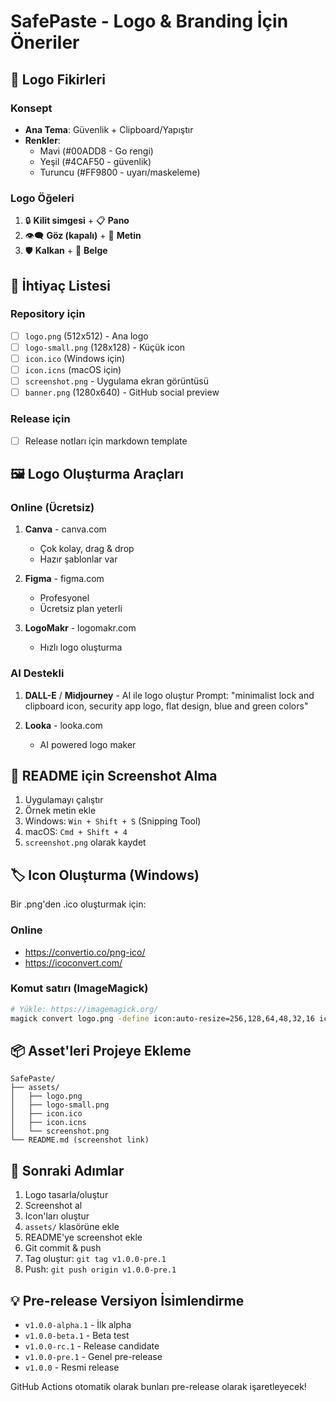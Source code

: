 # SafePaste - Logo & Branding İçin Öneriler

## 🎨 Logo Fikirleri

### Konsept
- **Ana Tema**: Güvenlik + Clipboard/Yapıştır
- **Renkler**: 
  - Mavi (#00ADD8 - Go rengi)
  - Yeşil (#4CAF50 - güvenlik)
  - Turuncu (#FF9800 - uyarı/maskeleme)

### Logo Öğeleri
1. 🔒 **Kilit simgesi** + 📋 **Pano**
2. 👁️‍🗨️ **Göz (kapalı)** + 📝 **Metin**
3. 🛡️ **Kalkan** + 📄 **Belge**

## 📸 İhtiyaç Listesi

### Repository için
- [ ] `logo.png` (512x512) - Ana logo
- [ ] `logo-small.png` (128x128) - Küçük icon
- [ ] `icon.ico` (Windows için)
- [ ] `icon.icns` (macOS için)
- [ ] `screenshot.png` - Uygulama ekran görüntüsü
- [ ] `banner.png` (1280x640) - GitHub social preview

### Release için
- [ ] Release notları için markdown template

## 🖼️ Logo Oluşturma Araçları

### Online (Ücretsiz)
1. **Canva** - canva.com
   - Çok kolay, drag & drop
   - Hazır şablonlar var

2. **Figma** - figma.com
   - Profesyonel
   - Ücretsiz plan yeterli

3. **LogoMakr** - logomakr.com
   - Hızlı logo oluşturma

### AI Destekli
1. **DALL-E** / **Midjourney** - AI ile logo oluştur
   Prompt: "minimalist lock and clipboard icon, security app logo, flat design, blue and green colors"

2. **Looka** - looka.com
   - AI powered logo maker

## 📝 README için Screenshot Alma

1. Uygulamayı çalıştır
2. Örnek metin ekle
3. Windows: `Win + Shift + S` (Snipping Tool)
4. macOS: `Cmd + Shift + 4`
5. `screenshot.png` olarak kaydet

## 🏷️ Icon Oluşturma (Windows)

Bir .png'den .ico oluşturmak için:

### Online
- https://convertio.co/png-ico/
- https://icoconvert.com/

### Komut satırı (ImageMagick)
```bash
# Yükle: https://imagemagick.org/
magick convert logo.png -define icon:auto-resize=256,128,64,48,32,16 icon.ico
```

## 📦 Asset'leri Projeye Ekleme

```
SafePaste/
├── assets/
│   ├── logo.png
│   ├── logo-small.png
│   ├── icon.ico
│   ├── icon.icns
│   └── screenshot.png
└── README.md (screenshot link)
```

## 🎯 Sonraki Adımlar

1. Logo tasarla/oluştur
2. Screenshot al
3. Icon'ları oluştur
4. `assets/` klasörüne ekle
5. README'ye screenshot ekle
6. Git commit & push
7. Tag oluştur: `git tag v1.0.0-pre.1`
8. Push: `git push origin v1.0.0-pre.1`

## 💡 Pre-release Versiyon İsimlendirme

- `v1.0.0-alpha.1` - İlk alpha
- `v1.0.0-beta.1` - Beta test
- `v1.0.0-rc.1` - Release candidate
- `v1.0.0-pre.1` - Genel pre-release
- `v1.0.0` - Resmi release

GitHub Actions otomatik olarak bunları pre-release olarak işaretleyecek!
